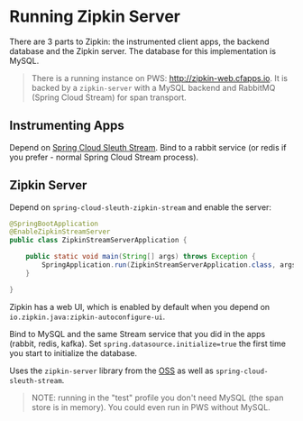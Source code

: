 # Running Zipkin Server

There are 3 parts to Zipkin: the instrumented client apps, the backend database and the Zipkin server. The database for this implementation is MySQL.

> There is a running instance on PWS: http://zipkin-web.cfapps.io. It is backed by a `zipkin-server` with a MySQL backend and RabbitMQ (Spring Cloud Stream) for span transport.

## Instrumenting Apps

Depend on [Spring Cloud Sleuth Stream](https://github.com/spring-cloud-spring-cloud-sleuth). Bind to a rabbit service (or redis if you prefer - normal Spring Cloud Stream process).

## Zipkin Server

Depend on `spring-cloud-sleuth-zipkin-stream` and enable the server:

```java
@SpringBootApplication
@EnableZipkinStreamServer
public class ZipkinStreamServerApplication {

	public static void main(String[] args) throws Exception {
		SpringApplication.run(ZipkinStreamServerApplication.class, args);
	}

}
```

Zipkin has a web UI, which is enabled by default when you depend on `io.zipkin.java:zipkin-autoconfigure-ui`.

Bind to MySQL and the same Stream service that you did in the apps (rabbit, redis, kafka). Set `spring.datasource.initialize=true` the first time you start to initialize the database.

Uses the `zipkin-server` library from the [OSS](https://github.com/openzipkin/zipkin-java) as well as `spring-cloud-sleuth-stream`.

> NOTE: running in the "test" profile you don't need MySQL (the span store is in memory). You could even run in PWS without MySQL.

